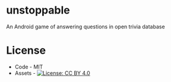 # unstoppable
An Android game of answering questions in open trivia database

# License

* Code - MIT
* Assets - [![License: CC BY 4.0](https://licensebuttons.net/l/by/4.0/80x15.png)](https://creativecommons.org/licenses/by/4.0/)
